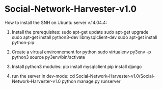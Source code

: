 # Social-Network-Harvester-v1.0

How to install the SNH on Ubuntu server v.14.04.4:

1. Install the prerequisites:
sudo apt-get update
sudo apt-get upgrade
sudo apt-get install python3-dev libmysqlclient-dev
sudo apt-get install python-pip

2. Create a virtual environnement for python
sudo virtualenv py3env -p python3
source py3env/bin/activate

3. Install python3 modules:
pip install mysqlclient
pip install django

4. run the server in dev-mode:
cd Social-Network-Harvester-v1.0/Social-Network-Harvester-v1.0
python manage.py runserver 